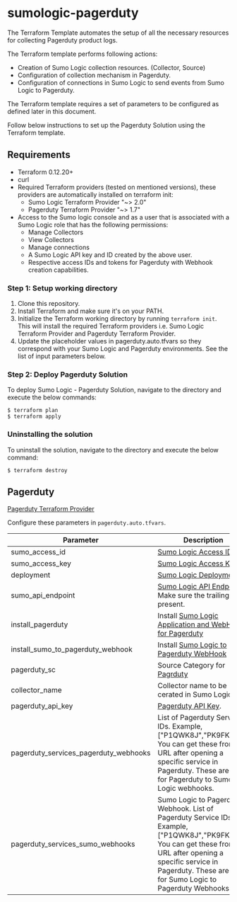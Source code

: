 # sumologic-pagerduty

The Terraform Template automates the setup of all the necessary resources for collecting Pagerduty product logs.

The Terraform template performs following actions:

* Creation of Sumo Logic collection resources. (Collector, Source)
* Configuration of collection mechanism in Pagerduty.
* Configuration of connections in Sumo Logic to send events from Sumo Logic to Pagerduty.

The Terraform template requires a set of parameters to be configured as defined later in this document.

Follow below instructions to set up the Pagerduty Solution using the Terraform template.

## Requirements

* Terraform 0.12.20+
* curl
* Required Terraform providers (tested on mentioned versions), these providers are automatically installed on terraform init:
    * Sumo Logic Terraform Provider "~> 2.0"
    * Pagerduty Terraform Provider "~> 1.7"
* Access to the Sumo logic console and as a user that is associated with a Sumo Logic role that has the following permissions:
    * Manage Collectors
    * View Collectors
    * Manage connections
    * A Sumo Logic API key and ID created by the above user.
    * Respective access IDs and tokens for Pagerduty with Webhook creation capabilities.

### Step 1: Setup working directory

1. Clone this repository.
2. Install Terraform and make sure it's on your PATH.
3. Initialize the Terraform working directory by running `terraform init`. This will install the required Terraform providers i.e. Sumo Logic Terraform Provider and Pagerduty Terraform Provider.
4. Update the placeholder values in pagerduty.auto.tfvars so they correspond with your Sumo Logic and Pagerduty environments. See the list of input parameters below.

### Step 2: Deploy Pagerduty Solution

To deploy Sumo Logic - Pagerduty Solution, navigate to the directory and execute the below commands:

```
$ terraform plan
$ terraform apply
```

### Uninstalling the solution

To uninstall the solution, navigate to the directory and execute the below command:

```
$ terraform destroy
```

## Pagerduty

[Pagerduty Terraform Provider](https://www.terraform.io/docs/providers/pagerduty/index.html)

Configure these parameters in `pagerduty.auto.tfvars`.

| Parameter | Description | Default|
| --- | --- | --- |
| sumo_access_id            | [Sumo Logic Access ID](https://help.sumologic.com/Manage/Security/Access-Keys)  |       |
| sumo_access_key           | [Sumo Logic Access Key](https://help.sumologic.com/Manage/Security/Access-Keys) |       |
| deployment                | [Sumo Logic Deployment](https://help.sumologic.com/APIs/General-API-Information/Sumo-Logic-Endpoints-and-Firewall-Security)                                                                   | us1   |
| sumo_api_endpoint         | [Sumo Logic API Endpoint](https://help.sumologic.com/APIs/General-API-Information/Sumo-Logic-Endpoints-and-Firewall-Security). Make sure the trailing "/" is present.                    | https://api.sumologic.com/api/v1/  |
| install_pagerduty         | Install [Sumo Logic Application and WebHooks for Pagerduty](https://help.sumologic.com/07Sumo-Logic-Apps/18SAAS_and_Cloud_Apps/PagerDuty_V2)      | true  |
| install_sumo_to_pagerduty_webhook| Install [Sumo Logic to Pagerduty WebHook](https://help.sumologic.com/Manage/Connections-and-Integrations/Webhook-Connections/Webhook-Connection-for-PagerDuty) | true |
| pagerduty_sc         | Source Category for [Pagrduty](https://help.sumologic.com/07Sumo-Logic-Apps/18SAAS_and_Cloud_Apps/PagerDuty_V2)        | Pagerduty  |
| collector_name        | Collector name to be cerated in Sumo Logic | Pagerduty
| pagerduty_api_key        | [Pagerduty API Key](https://support.pagerduty.com/docs/generating-api-keys#section-generating-a-general-access-rest-api-key). ||
| pagerduty_services_pagerduty_webhooks       | List of Pagerduty Service IDs. Example, ["P1QWK8J","PK9FKW3"]. You can get these from the URL after opening a specific service in Pagerduty. These are used for Pagerduty to Sumo Logic webhooks.              ||
| pagerduty_services_sumo_webhooks | Sumo Logic to Pagerduty Webhook. List of Pagerduty Service IDs. Example, ["P1QWK8J","PK9FKW3"]. You can get these from the URL after opening a specific service in Pagerduty. These are used for Sumo Logic to Pagerduty Webhooks.|



